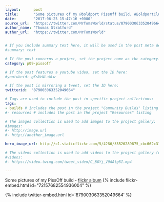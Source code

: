 ```yaml
---
layout:      post
title:       "Some pictures of my @boldport PissOff build. #BoldportClub"
date:        "2017-06-25 15:47:16 +0000"
source_url:  "https://twitter.com/MrTomsWorld/status/879003063352049664"
author_name: "Thomas Stratford"
author_url:  "https://twitter.com/MrTomsWorld"


# If you include summary text here, it will be used in the post meta description instead of an excerpt from the post body
#summary: text

# If the post concerns a project, set the project name as the category:
category: p09-pissoff

# If the post features a youtube video, set the ID here:
#youtubeid: gXsVeNLuWLw

# If the post is mirroring a tweet, set the ID here:
twitterid:  "879003063352049664"

# Tags are used to include the post in specific project collections:
tags:
- builds # includes the post in the project "Community Builds" listing
#- resources # includes the post in the project "Resources" listing

# The images collection is used to add images to the project gallery:
#images:
#- http://image.url
#- http://another_image.url

hero_image_url: http://c1.staticflickr.com/5/4286/35526289875_cbc662c315_n.jpg # fully-qualified url to the "hero" image, used in twitter cards for example

# The videos collection is used to add videos to the project gallery (currently only mp4):
#videos:
#- https://video.twimg.com/tweet_video/C_8OYj_V0AAtg5I.mp4

---
```


Some pictures of my PissOff build - [flickr album](https://flic.kr/s/aHskXR1fcw)
{% include flickr-embed.html id="72157682554936004" %}

{% include twitter-embed.html id='879003063352049664' %}



